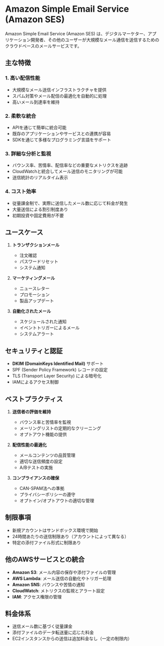 # Amazon Simple Email Service (Amazon SES)

Amazon Simple Email Service (Amazon SES) は、デジタルマーケター、アプリケーション開発者、その他のユーザーが大規模なメール通信を送信するためのクラウドベースのメールサービスです。

## 主な特徴

### 1. 高い配信性能
- 大規模なメール送信インフラストラクチャを提供
- スパム対策やメール配信の最適化を自動的に処理
- 高いメール到達率を維持

### 2. 柔軟な統合
- APIを通じて簡単に統合可能
- 既存のアプリケーションやサービスとの連携が容易
- SDKを通じて多様なプログラミング言語をサポート

### 3. 詳細な分析と監視
- バウンス率、苦情率、配信率などの重要なメトリクスを追跡
- CloudWatchと統合してメール送信のモニタリングが可能
- 送信統計のリアルタイム表示

### 4. コスト効率
- 従量課金制で、実際に送信したメール数に応じて料金が発生
- 大量送信による割引制度あり
- 初期投資や固定費用が不要

## ユースケース

1. **トランザクションメール**
   - 注文確認
   - パスワードリセット
   - システム通知

2. **マーケティングメール**
   - ニュースレター
   - プロモーション
   - 製品アップデート

3. **自動化されたメール**
   - スケジュールされた通知
   - イベントトリガーによるメール
   - システムアラート

## セキュリティと認証

- **DKIM (DomainKeys Identified Mail)** サポート
- SPF (Sender Policy Framework) レコードの設定
- TLS (Transport Layer Security) による暗号化
- IAMによるアクセス制御

## ベストプラクティス

1. **送信者の評価を維持**
   - バウンス率と苦情率を監視
   - メーリングリストの定期的なクリーニング
   - オプトアウト機能の提供

2. **配信性能の最適化**
   - メールコンテンツの品質管理
   - 適切な送信頻度の設定
   - A/Bテストの実施

3. **コンプライアンスの確保**
   - CAN-SPAM法への準拠
   - プライバシーポリシーの遵守
   - オプトイン/オプトアウトの適切な管理

## 制限事項

- 新規アカウントはサンドボックス環境で開始
- 24時間あたりの送信制限あり（アカウントによって異なる）
- 特定の添付ファイル形式に制限あり

## 他のAWSサービスとの統合

- **Amazon S3**: メール内容の保存や添付ファイルの管理
- **AWS Lambda**: メール送信の自動化やトリガー処理
- **Amazon SNS**: バウンスや苦情の通知
- **CloudWatch**: メトリクスの監視とアラート設定
- **IAM**: アクセス権限の管理

## 料金体系

- 送信メール数に基づく従量課金
- 添付ファイルのデータ転送量に応じた料金
- EC2インスタンスからの送信は追加料金なし（一定の制限内）

